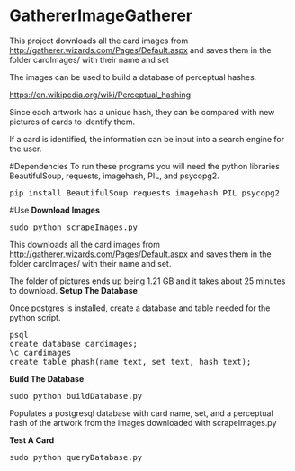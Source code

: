 # GathererImageGatherer

This project downloads all the card images from http://gatherer.wizards.com/Pages/Default.aspx and saves them in the folder cardImages/ with their name and set

The images can be used to build a database of perceptual hashes.

https://en.wikipedia.org/wiki/Perceptual_hashing

Since each artwork has a unique hash, they can be compared with new pictures of cards to identify them. 

If a card is identified, the information can be input into a search engine for the user.

#Dependencies
To run these programs you will need the python libraries BeautifulSoup, requests, imagehash, PIL, and psycopg2. 
<pre>
pip install BeautifulSoup requests imagehash PIL psycopg2
</pre>
#Use
**Download Images**
<pre>
sudo python scrapeImages.py
</pre>

This downloads all the card images from http://gatherer.wizards.com/Pages/Default.aspx and saves them in the folder cardImages/ with their name and set.

The folder of pictures ends up being 1.21 GB and it takes about 25 minutes to download.
**Setup The Database**

Once postgres is installed, create a database and table needed for the python script.
<pre>
psql
create database cardimages;
\c cardimages
create table phash(name text, set text, hash text);
</pre>

**Build The Database**
<pre>
sudo python buildDatabase.py
</pre>
Populates a postgresql database with card name, set, and a perceptual hash of the artwork from the images downloaded with scrapeImages.py

**Test A Card**
<pre>
sudo python queryDatabase.py
</pre>



